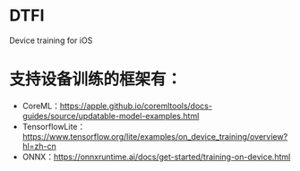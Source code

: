 # DTFI
Device training for iOS

# 支持设备训练的框架有：
- CoreML：https://apple.github.io/coremltools/docs-guides/source/updatable-model-examples.html
- TensorflowLite：https://www.tensorflow.org/lite/examples/on_device_training/overview?hl=zh-cn
- ONNX：https://onnxruntime.ai/docs/get-started/training-on-device.html

